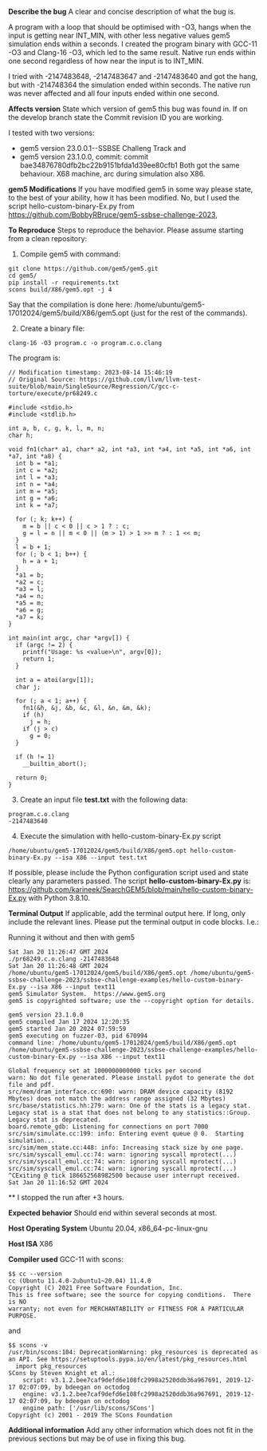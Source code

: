 **Describe the bug**
A clear and concise description of what the bug is.

A program with a loop that should be optimised with -O3, hangs when the input is getting near INT_MIN, with other less negative values gem5 simulation ends within a seconds. I created the program binary with GCC-11 -O3 and Clang-16 -O3, which led to the same result. Native run ends within one second regardless of how near the input is to INT_MIN.

I tried with -2147483648, -2147483647 and -2147483640 and got the hang, but with -214748364 the simulation ended within seconds. The native run was never affected and all four inputs ended within one second. 

**Affects version**
State which version of gem5 this bug was found in. If on the develop branch state the Commit revision ID you are working.

I tested with two versions:
 - gem5 version 23.0.0.1--SSBSE Challeng Track and 
 - gem5 version 23.1.0.0, commit: commit bae34876780dfb2bc22b9151bfda1d39ee80cfb1
Both got the same behaviour. X68 machine, arc during simulation also X86. 

**gem5 Modifications**
If you have modified gem5 in some way please state, to the best of your ability, how it has been modified.
No, but I used the script hello-custom-binary-Ex.py from https://github.com/BobbyRBruce/gem5-ssbse-challenge-2023,

**To Reproduce**
Steps to reproduce the behavior. Please assume starting from a clean repository:

1. Compile gem5 with command:
```
git clone https://github.com/gem5/gem5.git
cd gem5/
pip install -r requirements.txt
scons build/X86/gem5.opt -j 4
```
Say that the compilation is done here: /home/ubuntu/gem5-17012024/gem5/build/X86/gem5.opt (just for the rest of the commands).

2. Create a binary file:
```
clang-16 -O3 program.c -o program.c.o.clang
```
The program is:
```
// Modification timestamp: 2023-08-14 15:46:19
// Original Source: https://github.com/llvm/llvm-test-suite/blob/main/SingleSource/Regression/C/gcc-c-torture/execute/pr68249.c

#include <stdio.h>
#include <stdlib.h>

int a, b, c, g, k, l, m, n;
char h;

void fn1(char* a1, char* a2, int *a3, int *a4, int *a5, int *a6, int *a7, int *a8) {
  int b = *a1;
  int c = *a2;
  int l = *a3;
  int n = *a4;
  int m = *a5;
  int g = *a6;
  int k = *a7;

  for (; k; k++) {
    m = b || c < 0 || c > 1 ? : c;
    g = l = n || m < 0 || (m > 1) > 1 >> m ? : 1 << m;
  }
  l = b + 1;
  for (; b < 1; b++) {
    h = a + 1;
  }
  *a1 = b;
  *a2 = c;
  *a3 = l;
  *a4 = n;
  *a5 = m;
  *a6 = g;
  *a7 = k;
}

int main(int argc, char *argv[]) {
  if (argc != 2) {
    printf("Usage: %s <value>\n", argv[0]);
    return 1;
  }

  int a = atoi(argv[1]);
  char j;

  for (; a < 1; a++) {
    fn1(&h, &j, &b, &c, &l, &n, &m, &k);
    if (h)
      j = h;
    if (j > c)
      g = 0;
  }

  if (h != 1)
    __builtin_abort();

  return 0;
}
```

3. Create an input file **test.txt** with the following data:
```
program.c.o.clang
-2147483640 
```

4. Execute the simulation with hello-custom-binary-Ex.py script
```
/home/ubuntu/gem5-17012024/gem5/build/X86/gem5.opt hello-custom-binary-Ex.py --isa X86 --input test.txt
```

If possible, please include the Python configuration script used and state clearly any parameters passed.
The script **hello-custom-binary-Ex.py** is: https://github.com/karineek/SearchGEM5/blob/main/hello-custom-binary-Ex.py
with Python 3.8.10.

**Terminal Output**
If applicable, add the terminal output here. If long, only include the relevant lines.
Please put the terminal output in code blocks. I.e.:

Running it without and then with gem5
```
Sat Jan 20 11:26:47 GMT 2024
./pr68249.c.o.clang -2147483648
Sat Jan 20 11:26:48 GMT 2024
/home/ubuntu/gem5-17012024/gem5/build/X86/gem5.opt /home/ubuntu/gem5-ssbse-challenge-2023/ssbse-challenge-examples/hello-custom-binary-Ex.py --isa X86 --input text11
gem5 Simulator System.  https://www.gem5.org
gem5 is copyrighted software; use the --copyright option for details.

gem5 version 23.1.0.0
gem5 compiled Jan 17 2024 12:20:35
gem5 started Jan 20 2024 07:59:59
gem5 executing on fuzzer-03, pid 670994
command line: /home/ubuntu/gem5-17012024/gem5/build/X86/gem5.opt /home/ubuntu/gem5-ssbse-challenge-2023/ssbse-challenge-examples/hello-custom-binary-Ex.py --isa X86 --input text11

Global frequency set at 1000000000000 ticks per second
warn: No dot file generated. Please install pydot to generate the dot file and pdf.
src/mem/dram_interface.cc:690: warn: DRAM device capacity (8192 Mbytes) does not match the address range assigned (32 Mbytes)
src/base/statistics.hh:279: warn: One of the stats is a legacy stat. Legacy stat is a stat that does not belong to any statistics::Group. Legacy stat is deprecated.
board.remote_gdb: Listening for connections on port 7000
src/sim/simulate.cc:199: info: Entering event queue @ 0.  Starting simulation...
src/sim/mem_state.cc:448: info: Increasing stack size by one page.
src/sim/syscall_emul.cc:74: warn: ignoring syscall mprotect(...)
src/sim/syscall_emul.cc:74: warn: ignoring syscall mprotect(...)
src/sim/syscall_emul.cc:74: warn: ignoring syscall mprotect(...)
^CExiting @ tick 186652568982500 because user interrupt received.
Sat Jan 20 11:16:52 GMT 2024
```
** I stopped the run after +3 hours. 


**Expected behavior**
Should end within several seconds at most.

**Host Operating System**
Ubuntu 20.04, x86_64-pc-linux-gnu

**Host ISA**
X86

**Compiler used**
GCC-11 with scons:
```
$$ cc --version
cc (Ubuntu 11.4.0-2ubuntu1~20.04) 11.4.0
Copyright (C) 2021 Free Software Foundation, Inc.
This is free software; see the source for copying conditions.  There is NO
warranty; not even for MERCHANTABILITY or FITNESS FOR A PARTICULAR PURPOSE.
```
and
```
$$ scons -v
/usr/bin/scons:104: DeprecationWarning: pkg_resources is deprecated as an API. See https://setuptools.pypa.io/en/latest/pkg_resources.html
  import pkg_resources
SCons by Steven Knight et al.:
	script: v3.1.2.bee7caf9defd6e108fc2998a2520ddb36a967691, 2019-12-17 02:07:09, by bdeegan on octodog
	engine: v3.1.2.bee7caf9defd6e108fc2998a2520ddb36a967691, 2019-12-17 02:07:09, by bdeegan on octodog
	engine path: ['/usr/lib/scons/SCons']
Copyright (c) 2001 - 2019 The SCons Foundation
```

**Additional information**
Add any other information which does not fit in the previous sections but may be of use in fixing this bug.
